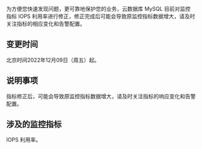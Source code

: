 为方便您快速发现问题，更可靠地保护您的业务，云数据库 MySQL 目前对监控指标 IOPS 利用率进行修正，修正完成后可能会导致原监控指标数据增大，请及时关注指标的相应变化和告警配置。

## 变更时间
北京时间2022年12月09日（周五）起。

## 说明事项
指标修正后，可能会导致原监控指标数据增大，请及时关注指标的响应变化和告警配置。

## 涉及的监控指标
IOPS 利用率。
